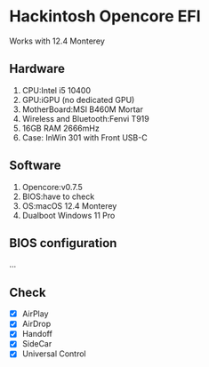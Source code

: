 # Hackintosh Opencore EFI

Works with 12.4 Monterey
## Hardware
1. CPU:Intel i5 10400
2. GPU:iGPU (no dedicated GPU)
3. MotherBoard:MSI B460M Mortar
4. Wireless and Bluetooth:Fenvi T919
5. 16GB RAM 2666mHz
6. Case: InWin 301 with Front USB-C

## Software
1. Opencore:v0.7.5
2. BIOS:have to check
3. OS:macOS 12.4 Monterey
4. Dualboot Windows 11 Pro

## BIOS configuration
...

## Check
- [x] AirPlay
- [x] AirDrop
- [x] Handoff
- [x] SideCar
- [x] Universal Control